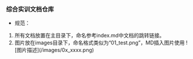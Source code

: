 ### 综合实训文档仓库
* 规范：
1. 所有文档放置在主目录下，命名参考index.md中文档的跳转链接。
2. 图片放在images目录下，命名格式类似为“01_test.png”，MD插入图片使用   !\[图片描述\]\(/images/0x_xxxx.png\)
